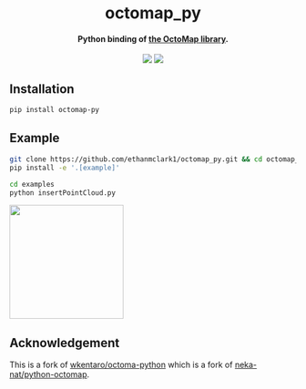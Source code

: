 
<h1 align="center">octomap_py</h1>
<h4 align="center">Python binding of <a href="https://github.com/OctoMap/octomap">the OctoMap library</a>.</h4>

<div align="center">
  <a href="https://pypi.python.org/pypi/octomap-py"><img src="https://img.shields.io/pypi/v/octomap-py.svg"></a>
  <a href="https://pypi.org/project/octomap-py"><img src="https://img.shields.io/pypi/pyversions/octomap-py.svg"></a>
</div>

## Installation

```bash
pip install octomap-py
```

## Example

```bash
git clone https://github.com/ethanmclark1/octomap_py.git && cd octomap_py
pip install -e '.[example]'

cd examples
python insertPointCloud.py
```

<img src="examples/.readme/insertPointCloud.jpg" height="200px" />

## Acknowledgement

This is a fork of [wkentaro/octoma-python](https://github.com/wkentaro/octomap_py) which is a fork of [neka-nat/python-octomap](https://github.com/neka-nat/python-octomap).
